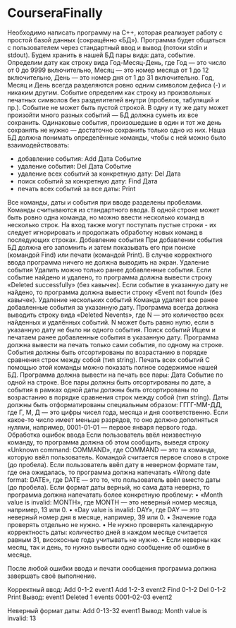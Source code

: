 # CourseraFinally
Необходимо написать программу на С++, которая реализует работу с простой базой данных (сокращённо «БД»). Программа будет общаться с пользователем через стандартный ввод и вывод (потоки stdin и stdout).
Будем хранить в нашей БД пары вида: дата, событие. Определим дату как строку вида Год-Месяц-День, где Год — это число от 0 до 9999 включительно, Месяц — это номер месяца от 1 до 12 включительно, День — это номер дня от 1 до 31 включительно.
Год, Месяц и День всегда разделяются ровно одним символом дефиса (-) и никаким другим. Событие определим как строку из произвольных печатных символов без разделителей внутри (пробелов, табуляций и пр.). Событие не может быть пустой строкой. В одну и ту же дату может произойти много разных событий — БД должна суметь их все сохранить. Одинаковые события, произошедшие в один и тот же день сохранять не нужно — достаточно сохранить только одно из них.
Наша БД должна понимать определённые команды, чтобы с ней можно было взаимодействовать:
- добавление события:                        Add Дата Событие
- удаление события:                          Del Дата Событие
- удаление всех событий за конкретную дату:  Del Дата
- поиск событий за конкретную дату:          Find Дата
- печать всех событий за все даты:           Print

Все команды, даты и события при вводе разделены пробелами. Команды считываются из стандартного ввода. В одной строке может быть ровно одна команда, но можно ввести несколько команд в несколько строк. На вход также могут поступать пустые строки - их следует игнорировать и продолжать обработку новых команд в последующих строках.
Добавление события
При добавлении события БД должна его запомнить и затем показывать его при поиске (командой Find) или печати (командой Print). В случае корректного ввода программа ничего не должна выводить на экран.
Удаление события
Удалить можно только ранее добавленные события. Если событие найдено и удалено, то программа должна вывести строку «Deleted successfully» (без кавычек). Если событие в указанную дату не найдено, то программа должна вывести строку «Event not found» (без кавычек).
Удаление нескольких событий
Команда удаляет все ранее добавленные события за указанную дату. Программа всегда должна выводить строку вида «Deleted Nevents», где N — это количество всех найденных и удалённых событий. N может быть равно нулю, если в указанную дату не было ни одного события.
Поиск событий
Ищем и печатаем ранее добавленные события в указанную дату. Программа должна вывести на печать только сами события, по одному на строке. События должны быть отсортированы по возрастанию в порядке сравнения строк между собой (тип string).
Печать всех событий
С помощью этой команды можно показать полное содержимое нашей БД. Программа должна вывести на печать все пары: Дата Событие по одной на строке. Все пары должны быть отсортированы по дате, а события в рамках одной даты должны быть отсортированы по возрастанию в порядке сравнения строк между собой (тип string). Даты должны быть отформатированы специальным образом: ГГГГ-ММ-ДД, где Г, М, Д — это цифры чисел года, месяца и дня соответственно. Если какое-то число имеет меньше разрядов, то оно должно дополняться нулями, например, 0001-01-01 — первое января первого года.
Обработка ошибок ввода
Если пользователь ввёл неизвестную команду, то программа должна об этом сообщить, выведя строку «Unknown command: COMMAND», где COMMAND — это та команда, которую ввёл пользователь. Командой считается первое слово в строке (до пробела).
Если пользователь ввёл дату в неверном формате там, где она ожидалась, то программа должна напечатать «Wrong date format: DATE», где DATE — это то, что пользователь ввёл вместо даты (до пробела).
Если формат даты верный, но сама дата неверна, то программа должна напечатать более конкретную проблему:
•	«Month value is invalid: MONTH», где MONTH — это неверный номер месяца, например, 13 или 0.
•	«Day value is invalid: DAY», где DAY — это неверный номер дня в месяце, например, 39 или 0.
•	Значение года проверять отдельно не нужно.
•	Не нужно проверять календарную корректность даты: количество дней в каждом месяце считается равным 31, високосные года учитывать не нужно.
•	Если неверны как месяц, так и день, то нужно вывести одно сообщение об ошибке в месяце.

После любой ошибки ввода и печати сообщения программа должна завершать своё выполнение.

Корректный ввод:
Add 0-1-2 event1
Add 1-2-3 event2
Find 0-1-2
Del 0-1-2
Print
Вывод:
event1
Deleted 1 events
0001-02-03 event2

Неверный формат даты:
Add 0-13-32 event1
Вывод:
Month value is invalid: 13
